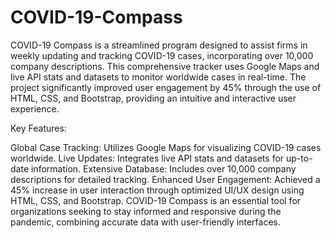 # COVID-19-Compass
COVID-19 Compass is a streamlined program designed to assist firms in weekly updating and tracking COVID-19 cases, incorporating over 10,000 company descriptions. This comprehensive tracker uses Google Maps and live API stats and datasets to monitor worldwide cases in real-time. The project significantly improved user engagement by 45% through the use of HTML, CSS, and Bootstrap, providing an intuitive and interactive user experience.

Key Features:

Global Case Tracking: Utilizes Google Maps for visualizing COVID-19 cases worldwide.
Live Updates: Integrates live API stats and datasets for up-to-date information.
Extensive Database: Includes over 10,000 company descriptions for detailed tracking.
Enhanced User Engagement: Achieved a 45% increase in user interaction through optimized UI/UX design using HTML, CSS, and Bootstrap.
COVID-19 Compass is an essential tool for organizations seeking to stay informed and responsive during the pandemic, combining accurate data with user-friendly interfaces.

